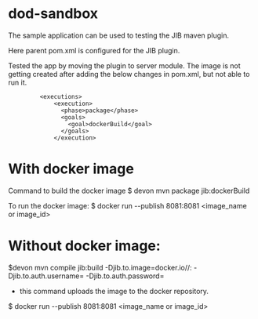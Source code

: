 # dod-sandbox
The sample application can be used to testing the JIB maven plugin.

Here parent pom.xml is configured for the JIB plugin.  
 
 Tested the app by moving the plugin to server module. The image is not getting created after adding the below changes in pom.xml, but not able to run it.
 
 ```
          <executions>
              <execution>
                <phase>package</phase>
                <goals>
                  <goal>dockerBuild</goal>
                </goals>
              </execution>
```

# With docker image

Command to build the docker image
$ devon mvn package jib:dockerBuild

 To run the docker image: 
$ docker run --publish 8081:8081 <image_name or image_id>

# Without docker image:

$devon mvn compile jib:build    -Djib.to.image=docker.io/<username>/<appname>:<tag>     -Djib.to.auth.username=<username>     -Djib.to.auth.password=<password>
   - this command uploads the image to the docker repository.
  
$ docker run --publish 8081:8081 <image_name or image_id>
